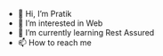- 👋 Hi, I’m Pratik
- 👀 I’m interested in Web
- 🌱 I’m currently learning Rest Assured
- 📫 How to reach me 

<!---
dhamalpratik/dhamalpratik is a ✨ special ✨ repository because its `README.md` (this file) appears on your GitHub profile.
You can click the Preview link to take a look at your changes.
--->
